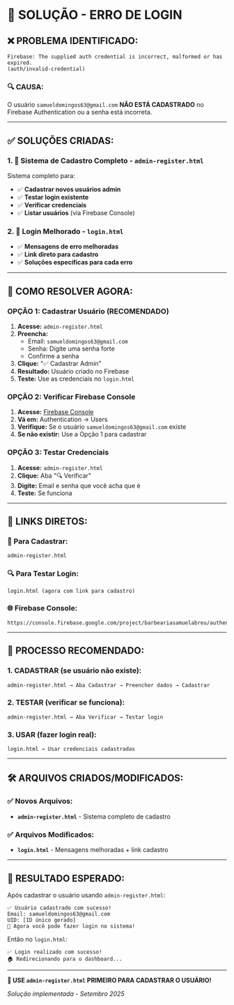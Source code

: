 # 🚨 SOLUÇÃO - ERRO DE LOGIN

## ❌ **PROBLEMA IDENTIFICADO:**
```
Firebase: The supplied auth credential is incorrect, malformed or has expired. 
(auth/invalid-credential)
```

### **🔍 CAUSA:**
O usuário `samueldomingos63@gmail.com` **NÃO ESTÁ CADASTRADO** no Firebase Authentication ou a senha está incorreta.

---

## ✅ **SOLUÇÕES CRIADAS:**

### 1. **📝 Sistema de Cadastro Completo - `admin-register.html`**
Sistema completo para:
- ✅ **Cadastrar novos usuários admin**
- ✅ **Testar login existente** 
- ✅ **Verificar credenciais**
- ✅ **Listar usuários** (via Firebase Console)

### 2. **🔧 Login Melhorado - `login.html`**
- ✅ **Mensagens de erro melhoradas**
- ✅ **Link direto para cadastro**
- ✅ **Soluções específicas para cada erro**

---

## 🎯 **COMO RESOLVER AGORA:**

### **OPÇÃO 1: Cadastrar Usuário (RECOMENDADO)**
1. **Acesse:** `admin-register.html`
2. **Preencha:**
   - Email: `samueldomingos63@gmail.com`
   - Senha: Digite uma senha forte
   - Confirme a senha
3. **Clique:** "✅ Cadastrar Admin"
4. **Resultado:** Usuário criado no Firebase
5. **Teste:** Use as credenciais no `login.html`

### **OPÇÃO 2: Verificar Firebase Console**
1. **Acesse:** [Firebase Console](https://console.firebase.google.com/project/barbeariasamuelabreu/authentication/users)
2. **Vá em:** Authentication → Users  
3. **Verifique:** Se o usuário `samueldomingos63@gmail.com` existe
4. **Se não existir:** Use a Opção 1 para cadastrar

### **OPÇÃO 3: Testar Credenciais**
1. **Acesse:** `admin-register.html`
2. **Clique:** Aba "🔍 Verificar"
3. **Digite:** Email e senha que você acha que é
4. **Teste:** Se funciona

---

## 🔗 **LINKS DIRETOS:**

### **📝 Para Cadastrar:**
```
admin-register.html
```

### **🔍 Para Testar Login:**
```
login.html (agora com link para cadastro)
```

### **🌐 Firebase Console:**
```
https://console.firebase.google.com/project/barbeariasamuelabreu/authentication/users
```

---

## 🎯 **PROCESSO RECOMENDADO:**

### **1. CADASTRAR (se usuário não existe):**
```
admin-register.html → Aba Cadastrar → Preencher dados → Cadastrar
```

### **2. TESTAR (verificar se funciona):**
```
admin-register.html → Aba Verificar → Testar login
```

### **3. USAR (fazer login real):**
```
login.html → Usar credenciais cadastradas
```

---

## 🛠️ **ARQUIVOS CRIADOS/MODIFICADOS:**

### ✅ **Novos Arquivos:**
- **`admin-register.html`** - Sistema completo de cadastro

### ✅ **Arquivos Modificados:**
- **`login.html`** - Mensagens melhoradas + link cadastro

---

## 🎉 **RESULTADO ESPERADO:**

Após cadastrar o usuário usando `admin-register.html`:

```
✅ Usuário cadastrado com sucesso!
Email: samueldomingos63@gmail.com
UID: [ID único gerado]
📝 Agora você pode fazer login no sistema!
```

Então no `login.html`:
```
✅ Login realizado com sucesso!
🏠 Redirecionando para o dashboard...
```

---

**🚀 USE `admin-register.html` PRIMEIRO PARA CADASTRAR O USUÁRIO!**

*Solução implementada - Setembro 2025*